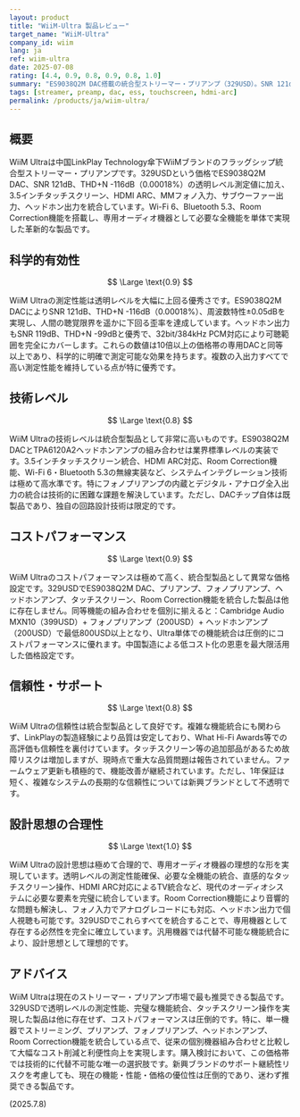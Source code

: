 ```yaml
---
layout: product
title: "WiiM-Ultra 製品レビュー"
target_name: "WiiM-Ultra"
company_id: wiim
lang: ja
ref: wiim-ultra
date: 2025-07-08
rating: [4.4, 0.9, 0.8, 0.9, 0.8, 1.0]
summary: "ES9038Q2M DAC搭載の統合型ストリーマー・プリアンプ（329USD）。SNR 121dB、THD+N -116dB、3.5インチタッチスクリーン、HDMI ARC、フォノ入力搭載。専用機器として完璧な機能統合と透明レベルの測定性能を両立。"
tags: [streamer, preamp, dac, ess, touchscreen, hdmi-arc]
permalink: /products/ja/wiim-ultra/
---
```


## 概要

WiiM Ultraは中国LinkPlay Technology傘下WiiMブランドのフラッグシップ統合型ストリーマー・プリアンプです。329USDという価格でES9038Q2M DAC、SNR 121dB、THD+N -116dB（0.00018%）の透明レベル測定値に加え、3.5インチタッチスクリーン、HDMI ARC、MMフォノ入力、サブウーファー出力、ヘッドホン出力を統合しています。Wi-Fi 6、Bluetooth 5.3、Room Correction機能を搭載し、専用オーディオ機器として必要な全機能を単体で実現した革新的な製品です。

## 科学的有効性

$$ \Large \text{0.9} $$

WiiM Ultraの測定性能は透明レベルを大幅に上回る優秀さです。ES9038Q2M DACによりSNR 121dB、THD+N -116dB（0.00018%）、周波数特性±0.05dBを実現し、人間の聴覚限界を遥かに下回る歪率を達成しています。ヘッドホン出力もSNR 119dB、THD+N -99dBと優秀で、32bit/384kHz PCM対応により可聴範囲を完全にカバーします。これらの数値は10倍以上の価格帯の専用DACと同等以上であり、科学的に明確で測定可能な効果を持ちます。複数の入出力すべてで高い測定性能を維持している点が特に優秀です。

## 技術レベル

$$ \Large \text{0.8} $$

WiiM Ultraの技術レベルは統合型製品として非常に高いものです。ES9038Q2M DACとTPA6120A2ヘッドホンアンプの組み合わせは業界標準レベルの実装です。3.5インチタッチスクリーン統合、HDMI ARC対応、Room Correction機能、Wi-Fi 6・Bluetooth 5.3の無線実装など、システムインテグレーション技術は極めて高水準です。特にフォノプリアンプの内蔵とデジタル・アナログ全入出力の統合は技術的に困難な課題を解決しています。ただし、DACチップ自体は既製品であり、独自の回路設計技術は限定的です。

## コストパフォーマンス

$$ \Large \text{0.9} $$

WiiM Ultraのコストパフォーマンスは極めて高く、統合型製品として異常な価格設定です。329USDでES9038Q2M DAC、プリアンプ、フォノプリアンプ、ヘッドホンアンプ、タッチスクリーン、Room Correction機能を統合した製品は他に存在しません。同等機能の組み合わせを個別に揃えると：Cambridge Audio MXN10（399USD）+ フォノプリアンプ（200USD）+ ヘッドホンアンプ（200USD）で最低800USD以上となり、Ultra単体での機能統合は圧倒的にコストパフォーマンスに優れます。中国製造による低コスト化の恩恵を最大限活用した価格設定です。

## 信頼性・サポート

$$ \Large \text{0.8} $$

WiiM Ultraの信頼性は統合型製品として良好です。複雑な機能統合にも関わらず、LinkPlayの製造経験により品質は安定しており、What Hi-Fi Awards等での高評価も信頼性を裏付けています。タッチスクリーン等の追加部品があるため故障リスクは増加しますが、現時点で重大な品質問題は報告されていません。ファームウェア更新も積極的で、機能改善が継続されています。ただし、1年保証は短く、複雑なシステムの長期的な信頼性については新興ブランドとして不透明です。

## 設計思想の合理性

$$ \Large \text{1.0} $$

WiiM Ultraの設計思想は極めて合理的で、専用オーディオ機器の理想的な形を実現しています。透明レベルの測定性能確保、必要な全機能の統合、直感的なタッチスクリーン操作、HDMI ARC対応によるTV統合など、現代のオーディオシステムに必要な要素を完璧に統合しています。Room Correction機能により音響的な問題も解決し、フォノ入力でアナログレコードにも対応、ヘッドホン出力で個人視聴も可能です。329USDでこれらすべてを統合することで、専用機器として存在する必然性を完全に確立しています。汎用機器では代替不可能な機能統合により、設計思想として理想的です。

## アドバイス

WiiM Ultraは現在のストリーマー・プリアンプ市場で最も推奨できる製品です。329USDで透明レベルの測定性能、完璧な機能統合、タッチスクリーン操作を実現した製品は他に存在せず、コストパフォーマンスは圧倒的です。特に、単一機器でストリーミング、プリアンプ、フォノプリアンプ、ヘッドホンアンプ、Room Correction機能を統合している点で、従来の個別機器組み合わせと比較して大幅なコスト削減と利便性向上を実現します。購入検討において、この価格帯では技術的に代替不可能な唯一の選択肢です。新興ブランドのサポート継続性リスクを考慮しても、現在の機能・性能・価格の優位性は圧倒的であり、迷わず推奨できる製品です。

(2025.7.8)